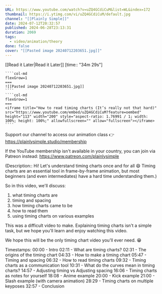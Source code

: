 ```yaml
---
URL: https://www.youtube.com/watch?v=uZQ4GCdiCuM&list=WL&index=172
thumbnail: https://i.ytimg.com/vi/uZQ4GCdiCuM/default.jpg
channel: "[[Plainly Simple]]"
date: 2024-07-12T20:32:57
published: 2024-06-28T23:13:31
duration: 2069
tags:
  - video/animation/theory
done: false
cover: "[[Pasted image 20240712203651.jpg]]"
---
```

[[Read it Later|Read it Later]] [time:: "34m 29s"]

`````col
````col-md
flexGrow=1
===
![[Pasted image 20240712203651.jpg]]
````
````col-md
flexGrow=1
===
<iframe title="How to read timing charts (It’s really not that hard)" src="https://www.youtube.com/embed/uZQ4GCdiCuM?feature=oembed" height="113" width="200" style="aspect-ratio: 1.76991 / 1; width: 100%; height: 100%;" allowfullscreen="" allow="fullscreen"></iframe>
````
`````

Support our channel to access our animation class 👉 https://plainlysimple.studio/membership

If the YouTube membership isn't available in your country, 
you can join via Patreon instead: https://www.patreon.com/plainlysimple

(Description:: Hi! Let's understand timing charts once and for all 😄 Timing charts are an essential tool in frame-by-frame animation, but most beginners (and even intermediates) have a hard time understanding them.)

So in this video, we'll discuss: 
1. what timing charts are
2. timing and spacing
3. how timing charts came to be
4. how to read them
5. using timing charts on various examples

This was a difficult video to make. Explaining timing charts isn't a simple task, but we hope you'll learn and enjoy watching this video.

We hope this will be the only timing chart video you'll ever need. 😁

Timestamps:
00:00 - Intro
02:11 - What are timing charts?
02:31 - The origins of the timing chart
04:33 - How to make a timing chart
05:47 - Timing and spacing
06:32 - How to read timing charts
09:32 - Timing charts as a communication tool
10:31 - What do the curves mean in timing charts?
14:57 - Adjusting timing vs Adjusting spacing
16:06 - Timing charts as notes for yourself
18:08 - Anime example
20:00 - Kick example
21:00 - Slash example (with camera animation)
28:29 - Timing charts on multiple keyposes
32:57 - Conclusion
